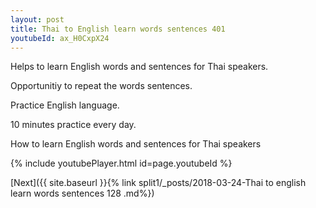 ```yaml
---
layout: post
title: Thai to English learn words sentences 401 
youtubeId: ax_H0CxpX24
---
```

 
 
Helps to learn English words and sentences for Thai speakers.

Opportunitiy to repeat the words sentences. 

Practice English language. 
 
10 minutes practice every day. 
 
How to learn English words and sentences for Thai speakers 
 
{% include youtubePlayer.html id=page.youtubeId %}
 
 
[Next]({{ site.baseurl }}{% link  split1/_posts/2018-03-24-Thai to english learn words sentences 128 .md%})
 
